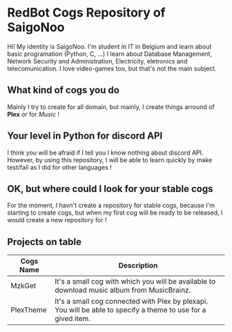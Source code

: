 # RedBot Cogs Repository of SaigoNoo
Hi! My identity is SaigoNoo. I'm student in IT in Belgium and learn about basic programation (Python, C, ...)
I learn about Database Management, Network Security and Administration, Electricity, eletronics and telecomunication. I love video-games too, but that's not the main subject.


## What kind of cogs you do 
Mainly I try to create for all domain, but mainly, I create things arround of **Plex** or for *Music* !

## Your level in Python for discord API
I think you will be afraid if I tell you I know nothing about discord API. However, by using this repository, I will be able to learn quickly by make test/fail as I did for other languages !

## OK, but where could I look for your stable cogs
For the moment, I havn't create a repository for stable cogs, because I'm starting to create cogs, but when my first cog will be ready to be released, I would create a new repository for !

## Projects on table
| Cogs Name | Description |
|--|--|
| MzkGet | It's a small cog with which you will be available to download music album from MusicBrainz. |
| PlexTheme | It's a small cog connected with Plex by plexapi. You will be able to specify a theme to use for a gived item.|

